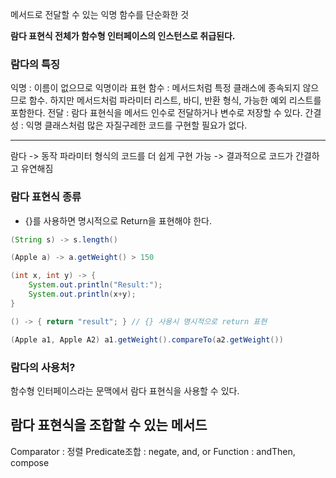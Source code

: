 메서드로 전달할 수 있는 익명 함수를 단순화한 것

**람다 표현식 전체가 함수형 인터페이스의 인스턴스로 취급된다.**

### 람다의 특징
익명 : 이름이 없으므로 익명이라 표현
함수 : 메서드처럼 특정 클래스에 종속되지 않으므로 함수. 하지만 메서드처럼 파라미터 리스트, 바디, 반환 형식, 가능한 예외 리스트를 포함한다.
전달 : 람다 표현식을 메서드 인수로 전달하거나 변수로 저장할 수 있다.
간결성 : 익명 클래스처럼 많은 자질구레한 코드를 구현할 필요가 없다.

---

람다 ->  동작 파라미터 형식의 코드를 더 쉽게 구현 가능 -> 결과적으로 코드가 간결하고 유연해짐

### 람다 표현식 종류
+ {}를 사용하면 명시적으로 Return을 표현해야 한다.
```java
(String s) -> s.length()

(Apple a) -> a.getWeight() > 150

(int x, int y) -> {
	System.out.println("Result:");
	System.out.println(x+y);
}

() -> { return "result"; } // {} 사용시 명시적으로 return 표현

(Apple a1, Apple A2) a1.getWeight().compareTo(a2.getWeight())
```

### 람다의 사용처?
함수형 인터페이스라는 문맥에서 람다 표현식을 사용할 수 있다.

## 람다 표현식을 조합할 수 있는 메서드
Comparator : 정렬
Predicate조합 : negate, and, or
Function : andThen, compose